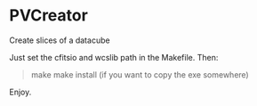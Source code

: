 # PVCreator
Create slices of a datacube

Just set the cfitsio and wcslib path in the Makefile. Then:

> make 
> make install (if you want to copy the exe somewhere)

Enjoy.
